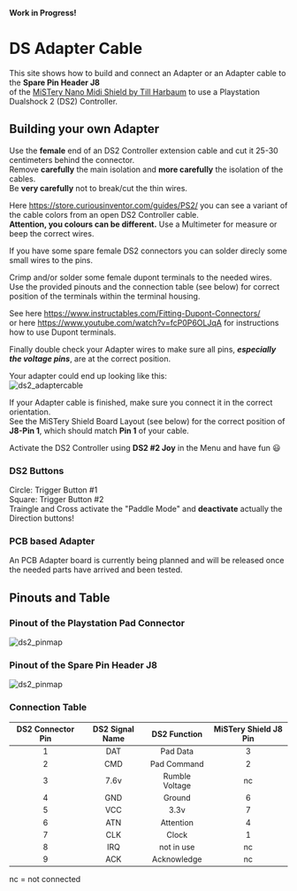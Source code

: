 **Work in Progress!**

# DS Adapter Cable

This site shows how to build and connect an Adapter or an Adapter cable to the **Spare Pin Header J8**  
of the [MiSTery Nano Midi Shield by Till Harbaum](https://github.com/harbaum/MiSTeryNano/blob/main/board/misteryshield20k/README.md) to use a Playstation Dualshock 2 (DS2) Controller.

## Building your own Adapter
Use the **female** end of an DS2 Controller extension cable and cut it 25-30 centimeters behind the connector.  
Remove **carefully** the main isolation and **more carefully** the isolation of the cables.  
Be **very carefully** not to break/cut the thin wires.  

Here https://store.curiousinventor.com/guides/PS2/ you can see a variant of the cable colors from an open DS2 Controller cable.  
**Attention, you colours can be different.** Use a Multimeter for measure or beep the correct wires.  

If you have some spare female DS2 connectors you can solder direcly some small wires to the pins.

Crimp and/or solder some female dupont terminals to the needed wires.  
Use the provided pinouts and the connection table (see below) for correct position of the terminals within the terminal housing.  

See here https://www.instructables.com/Fitting-Dupont-Connectors/  
or here https://www.youtube.com/watch?v=fcP0P6OLJqA for instructions  
how to use Dupont terminals.

Finally double check your Adapter wires to make sure all pins, ***especially the voltage pins***, are at the correct position.

Your adapter could end up looking like this:  
![ds2_adaptercable](\.assets/ds2_adapter_cable.png)

If your Adapter cable is finished, make sure you connect it in the correct orientation.  
See the MiSTery Shield Board Layout (see below) for the correct position of **J8-Pin 1**, which should match **Pin 1** of your cable.  

Activate the DS2 Controller using **DS2 #2 Joy** in the Menu and have fun 😃 

### DS2 Buttons
Circle: Trigger Button #1  
Square: Trigger Button #2  
Traingle and Cross activate the "Paddle Mode" and **deactivate** actually the Direction buttons!  

### PCB based Adapter
An PCB Adapter board is currently being planned and will be released once the needed parts have arrived and been tested.  

## Pinouts and Table
### Pinout of the Playstation Pad Connector
![ds2_pinmap](\.assets/ps_pad_connector.png)
  
### Pinout of the Spare Pin Header J8
![ds2_pinmap](\.assets/pcb_m0s_j8_pinout.png)

### Connection Table
|DS2 Connector Pin|DS2 Signal Name|DS2 Function|MiSTery Shield J8 Pin|
|:---:|:---:|:---:|:---:|
|1|DAT|Pad Data|3|
|2|CMD|Pad Command|2|
|3|7.6v|Rumble Voltage|nc|
|4|GND|Ground|6|
|5|VCC|3.3v|7|
|6|ATN|Attention|4|
|7|CLK|Clock|1|
|8|IRQ|not in use|nc|
|9|ACK|Acknowledge|nc|

nc = not connected
